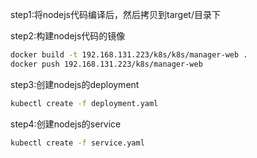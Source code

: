 step1:将nodejs代码编译后，然后拷贝到target/目录下

step2:构建nodejs代码的镜像
```bash
docker build -t 192.168.131.223/k8s/k8s/manager-web .
docker push 192.168.131.223/k8s/manager-web
```

step3:创建nodejs的deployment
```bash
kubectl create -f deployment.yaml
```

step4:创建nodejs的service
```bash
kubectl create -f service.yaml
```
